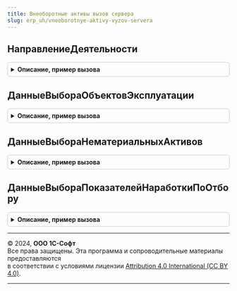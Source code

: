 ```yaml
---
title: Внеоборотные активы вызов сервера
slug: erp_uh/vneoborotnye-aktivy-vyzov-servera
---
```



## НаправлениеДеятельности
<details style="margin: 1em 0; padding: 0.5em; border: 1px solid #ccc; border-radius: 6px;">

<summary style="font-weight: bold; cursor: pointer;">Описание, пример вызова</summary>

```bsl

// Возвращает направление деятельности по заданной ссылке
//
// Параметры:
// 		Ссылка - СправочникСсылка.ДоговорыАренды, СправочникСсылка.ОбъектыЭксплуатации - Ссылка на справочник, по которой необходимо получить направление деятельности.
//
// Возвращаемое значение:
// 		СправочникСсылка.НаправленияДеятельности - Ссылка на элемент справочника направлений деятельности.
//
Функция НаправлениеДеятельности(Ссылка) Экспорт
```

Пример вызова
```bsl
Результат = ВнеоборотныеАктивыВызовСервера.НаправлениеДеятельности(Ссылка) 
```
</details>

## ДанныеВыбораОбъектовЭксплуатации
<details style="margin: 1em 0; padding: 0.5em; border: 1px solid #ccc; border-radius: 6px;">

<summary style="font-weight: bold; cursor: pointer;">Описание, пример вызова</summary>

```bsl

// Формирует данные выбора основных средств.
//
// Параметры:
//  Параметры			 - Структура - Содержит параметры выбора.
//  СтандартнаяОбработка - Булево - Параметр события ОбработкаПолученияДанныхВыбора.
//
// Возвращаемое значение:
//  СписокЗначений - Значения для выбора.
//
Функция ДанныеВыбораОбъектовЭксплуатации(Параметры, СтандартнаяОбработка) Экспорт
```

Пример вызова
```bsl
Результат = ВнеоборотныеАктивыВызовСервера.ДанныеВыбораОбъектовЭксплуатации(Параметры, СтандартнаяОбработка) 
```
</details>

## ДанныеВыбораНематериальныхАктивов
<details style="margin: 1em 0; padding: 0.5em; border: 1px solid #ccc; border-radius: 6px;">

<summary style="font-weight: bold; cursor: pointer;">Описание, пример вызова</summary>

```bsl

// Формирует данные выбора нематериальных активов.
//
// Параметры:
//  Параметры			 - Структура - Содержит параметры выбора.
//  СтандартнаяОбработка - Булево - Параметр события ОбработкаПолученияДанныхВыбора.
//
// Возвращаемое значение:
//  СписокЗначений - Значения для выбора.
//
Функция ДанныеВыбораНематериальныхАктивов(Параметры, СтандартнаяОбработка) Экспорт
```

Пример вызова
```bsl
Результат = ВнеоборотныеАктивыВызовСервера.ДанныеВыбораНематериальныхАктивов(Параметры, СтандартнаяОбработка) 
```
</details>

## ДанныеВыбораПоказателейНаработкиПоОтбору
<details style="margin: 1em 0; padding: 0.5em; border: 1px solid #ccc; border-radius: 6px;">

<summary style="font-weight: bold; cursor: pointer;">Описание, пример вызова</summary>

```bsl

// Возвращает список значений показателями наработок, принадлежащих классу объектов эксплуатации.
//
// Параметры:
// 		ОбъектОтбора - СправочникСсылка.ОбъектыЭксплуатации, СправочникСсылка.УзлыОбъектовЭксплуатации, СправочникСсылка.КлассыОбъектовЭксплуатации - Объект отбора
// 		ПолучатьИсточникиНаработки - Булево - Признак необходимости получать показатели регистрируемые от источника
// 		ПоказательАмортизации - СправочникСсылка.ПоказателиНаработки - Текущее значение.
//
// Возвращаемое значение:
// 		СписокЗначений - Список данных выбора.
//
Функция ДанныеВыбораПоказателейНаработкиПоОтбору(Знач ОбъектОтбора, ПолучатьИсточникиНаработки, ПоказательАмортизации) Экспорт
```

Пример вызова
```bsl
Результат = ВнеоборотныеАктивыВызовСервера.ДанныеВыбораПоказателейНаработкиПоОтбору(ОбъектОтбора, ПолучатьИсточникиНаработки, ПоказательАмортизации) 
```
</details>

---

© 2024, **ООО 1С-Софт**  
Все права защищены. Эта программа и сопроводительные материалы предоставляются  
в соответствии с условиями лицензии [Attribution 4.0 International (CC BY 4.0)](https://creativecommons.org/licenses/by/4.0/legalcode).

---
